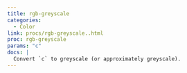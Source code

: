 ```yaml
---
title: rgb-greyscale
categories: 
  - Color
link: procs/rgb-greyscale..html
proc: rgb-greyscale
params: "c"
docs: |
  Convert `c` to greyscale (or approximately greyscale).
---
```

